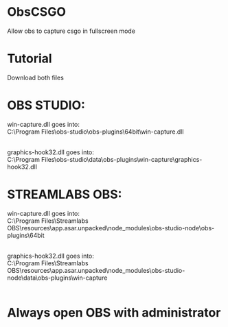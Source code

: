 # ObsCSGO
Allow obs to capture csgo in fullscreen mode

<h1>Tutorial</h1>
Download both files

<h1>OBS STUDIO:</h1>
win-capture.dll goes into:<br>
C:\Program Files\obs-studio\obs-plugins\64bit\win-capture.dll<br><br>

graphics-hook32.dll goes into:<br>
C:\Program Files\obs-studio\data\obs-plugins\win-capture\graphics-hook32.dll

<h1>STREAMLABS OBS:</h1>
win-capture.dll goes into:<br>
C:\Program Files\Streamlabs OBS\resources\app.asar.unpacked\node_modules\obs-studio-node\obs-plugins\64bit<br><br>

graphics-hook32.dll goes into:<br>
C:\Program Files\Streamlabs OBS\resources\app.asar.unpacked\node_modules\obs-studio-node\data\obs-plugins\win-capture<br><br>

<h1>Always open OBS with administrator</h1>
